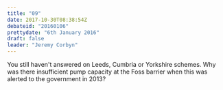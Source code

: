 ```yaml
---
title: "09"
date: 2017-10-30T08:38:54Z
debateid: "20160106"
prettydate: "6th January 2016"
draft: false
leader: "Jeremy Corbyn"
---
```


You still haven't answered on Leeds, Cumbria or Yorkshire schemes. Why was there insufficient pump capacity at the Foss barrier when this was alerted to the government in 2013?